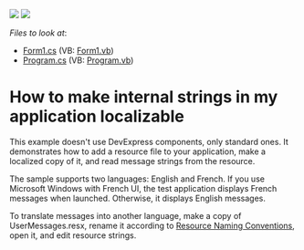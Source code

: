 <!-- default badges list -->
[![](https://img.shields.io/badge/Open_in_DevExpress_Support_Center-FF7200?style=flat-square&logo=DevExpress&logoColor=white)](https://supportcenter.devexpress.com/ticket/details/E665)
[![](https://img.shields.io/badge/📖_How_to_use_DevExpress_Examples-e9f6fc?style=flat-square)](https://docs.devexpress.com/GeneralInformation/403183)
<!-- default badges end -->
<!-- default file list -->
*Files to look at*:

* [Form1.cs](./CS/MyApp/Form1.cs) (VB: [Form1.vb](./VB/MyApp/Form1.vb))
* [Program.cs](./CS/MyApp/Program.cs) (VB: [Program.vb](./VB/MyApp/Program.vb))
<!-- default file list end -->
# How to make internal strings in my application localizable


<p>This example doesn't use DevExpress components, only standard ones. It demonstrates how to add a resource file to your application, make a localized copy of it, and read message strings from the resource.</p><p>The sample supports two languages: English and French. If you use Microsoft Windows with French UI, the test application displays French messages when launched. Otherwise, it displays English messages.</p><p>To translate messages into another language, make a copy of UserMessages.resx, rename it according to <a href="http://msdn.microsoft.com/en-us/library/sb6a8618.aspx">Resource Naming Conventions</a>, open it, and edit resource strings.</p>

<br/>


